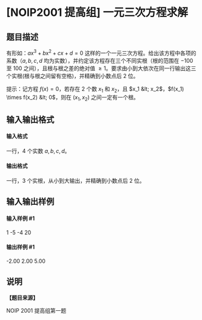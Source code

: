 
# [NOIP2001 提高组] 一元三次方程求解
## 题目描述
有形如：$a x^3 + b x^2 + c x + d = 0$  这样的一个一元三次方程。给出该方程中各项的系数（$a,b,c,d$ 均为实数），并约定该方程存在三个不同实根（根的范围在 $-100$ 至 $100$ 之间），且根与根之差的绝对值 $\ge 1$。要求由小到大依次在同一行输出这三个实根(根与根之间留有空格)，并精确到小数点后 $2$ 位。

提示：记方程 $f(x) = 0$，若存在 $2$ 个数 $x_1$ 和 $x_2$，且 $x_1 &lt; x_2$，$f(x_1) \times f(x_2) &lt; 0$，则在 $(x_1, x_2)$ 之间一定有一个根。
## 输入输出格式
#### 输入格式

一行，$4$ 个实数 $a, b, c, d$。
#### 输出格式

一行，$3$ 个实根，从小到大输出，并精确到小数点后 $2$ 位。
## 输入输出样例
#### 输入样例 #1
1 -5 -4 20

#### 输出样例 #1
-2.00 2.00 5.00

## 说明
**【题目来源】**

NOIP 2001 提高组第一题
